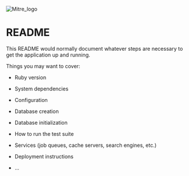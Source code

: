 ![Mitre_logo](https://github.com/Jrodr4544/MitresAttackPatterns/blob/feature/setup-api/client/src/mitre_attack.png) 

# README

This README would normally document whatever steps are necessary to get the
application up and running.

Things you may want to cover:

* Ruby version

* System dependencies

* Configuration

* Database creation

* Database initialization

* How to run the test suite

* Services (job queues, cache servers, search engines, etc.)

* Deployment instructions

* ...
